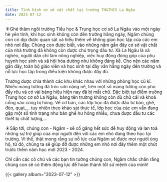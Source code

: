 ```yaml
---
title: Tình hình cơ sở vật chất tại trường TH&THCS La Ngâu
date: 2023-07-12
---
```


☀️Ghé thăm ngôi trường Tiểu học & Trung học cơ sở La Ngâu vào một ngày hè yên tĩnh, khi học sinh không còn đến trường hằng ngày, Ngăm chúng con có dịp được quan sát và hiểu thêm về không gian học tập của các em nhỏ nơi đây. Chúng con được biết, vào những năm gần đây cơ sở vật chất của nhà trường đã không còn được chú trọng đầu tư. Xã La Ngâu là xã nghèo, người dân chỉ làm nông nghiệp, việc huy động đóng góp của phụ huynh học sinh và xã hội hóa dường như không đáng kể. Cho nên các năm gần đây, toàn bộ giáo viên và học sinh tại đây vẫn hằng ngày đến trường và nỗ lực học tập trong điều kiện không được đầy đủ.

Trường được chia thành các khu khác nhau với những phòng học cũ kĩ. Nhiều mảng tường đã tróc sơn nặng nề, trên một số mảng tường còn phủ đầy rêu và có vài bảng hiệu hiện nay đã bị mất chữ. Đặc biệt tại điểm trường Trung học cơ sở La Ngâu, bảng tên trường không còn đủ chữ cái và khoá cổng vào cũng bị hỏng. Về cơ bản, các lớp học đã được đầu tư bàn, ghế, đèn, quạt,... tuy nhiên theo khảo sát thực tế, lớp học của các em vẫn đang gặp một số tình trạng như bàn ghế hư hỏng nhiều, chưa được đầu tư các thiết bị chất lượng,...

☀️Sắp tới, chúng con - Ngăm - sẽ cố gắng hết sức để huy động và lan toả những sự trợ giúp của mọi người đến với các em nhỏ đang theo học tại trường. Vì thế, thật mong rằng sự nỗ lực của Ngăm sẽ được mọi người ủng hộ, từ đó, chúng ta sẽ giúp đỡ được những em nhỏ nơi đây thêm một chút trước thềm năm học mới 2023 - 2024.

Chỉ cần các cô chú và các bạn tin tưởng chúng con, Ngăm chắc chắn rằng chúng con sẽ có thêm động lực để hoàn thành tốt sứ mệnh của mình!

{{< gallery album="2023-07-12" >}}
